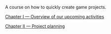 A course on how to quickly create game projects.

[Chapter I — Overview of our upcoming activities](./chapter_1.md)

[Chapter II — Project planning](./chapter_2.md)
